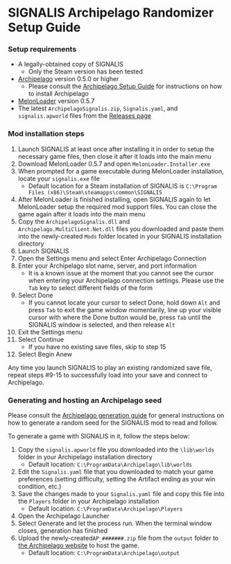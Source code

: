 # SIGNALIS Archipelago Randomizer Setup Guide

### Setup requirements
 - A legally-obtained copy of SIGNALIS
	 - Only the Steam version has been tested
 - [Archipelago](https://github.com/ArchipelagoMW/Archipelago/releases) version 0.5.0 or higher
	 - Please consult the [Archipelago Setup Guide](https://archipelago.gg/tutorial/) for instructions on how to install Archipelago
 - [MelonLoader](https://github.com/LavaGang/MelonLoader) version 0.5.7
 - The latest `ArchipelagoSignalis.zip`, `Signalis.yaml`, and `signalis.apworld` files from the [Releases page](https://github.com/devoidlazarus/SIGNALISArchipelagoRandomizer/releases)


### Mod installation steps
1. Launch SIGNALIS at least once after installing it in order to setup the necessary game files, then close it after it loads into the main menu
2. Download MelonLoader 0.5.7 and open `MelonLoader.Installer.exe`
3. When prompted for a game executable during MelonLoader installation, locate your `signalis.exe` file
   - Default location for a Steam installation of SIGNALIS is `C:\Program Files (x86)\Steam\steamapps\common\SIGNALIS`
4. After MelonLoader is finished installing, open SIGNALIS again to let MelonLoader setup the required mod support files. You can close the game again after it loads into the main menu
5. Copy the `ArchipelagoSignalis.dll` and `Archipelago.MultiClient.Net.dll` files you downloaded and paste them into the newly-created `Mods` folder located in your SIGNALIS installation directory
6. Launch SIGNALIS
7. Open the Settings menu and select Enter Archipelago Connection
8. Enter your Archipelago slot name, server, and port information
   - It is a known issue at the moment that you cannot see the cursor when entering your Archipelago connection settings. Please use the `Tab` key to select different fields of the form
9. Select Done
   - If you cannot locate your cursor to select Done, hold down `Alt` and press `Tab` to exit the game window momentarily, line up your visible cursor with where the Done button would be, press `Tab` until the SIGNALIS window is selected, and then release `Alt`
10. Exit the Settings menu
11. Select Continue
    - If you have no existing save files, skip to step 15
12. Select Begin Anew

Any time you launch SIGNALIS to play an existing randomized save file, repeat steps #9-15 to successfully load into your save and connect to Archipelago.

### Generating and hosting an Archipelago seed
Please consult the [Archipelago generation guide](https://archipelago.gg/tutorial/Archipelago/setup/en#generating-a-game) for general instructions on how to generate a random seed for the SIGNALIS mod to read and follow.

To generate a game with SIGNALIS in it, follow the steps below:

 1. Copy the `signalis.apworld` file you downloaded into the `\lib\worlds` folder in your Archipelago installation directory
    - Default location: `C:\ProgramData\Archipelago\lib\worlds`
 2. Edit the `Signalis.yaml` file that you downloaded to match your game preferences (setting difficulty, setting the Artifact ending as your win condition, etc.)
 3. Save the changes made to your `Signalis.yaml` file and copy this file into the `Players` folder in your Archipelago installation
    - Default location: `C:\ProgramData\Archipelago\Players`
 4. Open the Archipelago Launcher
 5. Select Generate and let the process run. When the terminal window closes, generation has finished
 6. Upload the newly-created`AP_#######.zip` file from the `output` folder to [the Archipelago website](https://archipelago.gg/uploads) to host the game.
    - Default location: `C:\ProgramData\Archipelago\output`

